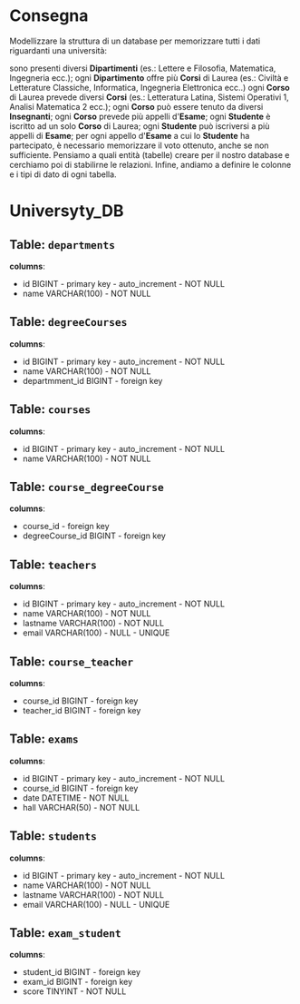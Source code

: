 # Consegna
Modellizzare la struttura di un database per memorizzare tutti i dati riguardanti una università:

sono presenti diversi **Dipartimenti** (es.: Lettere e Filosofia, Matematica, Ingegneria ecc.);
ogni **Dipartimento** offre più **Corsi** di Laurea (es.: Civiltà e Letterature Classiche, Informatica, Ingegneria Elettronica ecc..)
ogni **Corso** di Laurea prevede diversi **Corsi** (es.: Letteratura Latina, Sistemi Operativi 1, Analisi Matematica 2 ecc.);
ogni **Corso** può essere tenuto da diversi **Insegnanti**;
ogni **Corso** prevede più appelli d'**Esame**;
ogni **Studente** è iscritto ad un solo **Corso** di Laurea;
ogni **Studente** può iscriversi a più appelli di **Esame**;
per ogni appello d'**Esame** a cui lo **Studente** ha partecipato, è necessario memorizzare il voto ottenuto, anche se non sufficiente. Pensiamo a quali entità (tabelle) creare per il nostro database e cerchiamo poi di stabilirne le relazioni. Infine, andiamo a definire le colonne e i tipi di dato di ogni tabella.

# Universyty_DB

## Table: `departments`

**columns**:

- id BIGINT - primary key - auto_increment - NOT NULL
- name VARCHAR(100) - NOT NULL

## Table: `degreeCourses`

**columns**:
- id BIGINT - primary key - auto_increment - NOT NULL
- name VARCHAR(100) - NOT NULL
- departmment_id BIGINT - foreign key

## Table: `courses`

**columns**:

- id BIGINT - primary key - auto_increment - NOT NULL
- name VARCHAR(100) - NOT NULL

## Table: `course_degreeCourse`

**columns**:

- course_id - foreign key
- degreeCourse_id BIGINT - foreign key

## Table: `teachers`

**columns**:

- id BIGINT - primary key - auto_increment - NOT NULL
- name VARCHAR(100) - NOT NULL
- lastname VARCHAR(100) - NOT NULL
- email VARCHAR(100) - NULL - UNIQUE

## Table: `course_teacher`

**columns**:

- course_id BIGINT - foreign key
- teacher_id BIGINT - foreign key

## Table: `exams`

**columns**:

- id BIGINT - primary key - auto_increment - NOT NULL
- course_id BIGINT - foreign key
- date DATETIME - NOT NULL
- hall VARCHAR(50) - NOT NULL

## Table: `students`

**columns**:

- id BIGINT - primary key - auto_increment - NOT NULL
- name VARCHAR(100) - NOT NULL
- lastname VARCHAR(100) - NOT NULL
- email VARCHAR(100) - NULL - UNIQUE

## Table: `exam_student`

**columns**:

- student_id BIGINT - foreign key
- exam_id BIGINT - foreign key
- score TINYINT - NOT NULL


